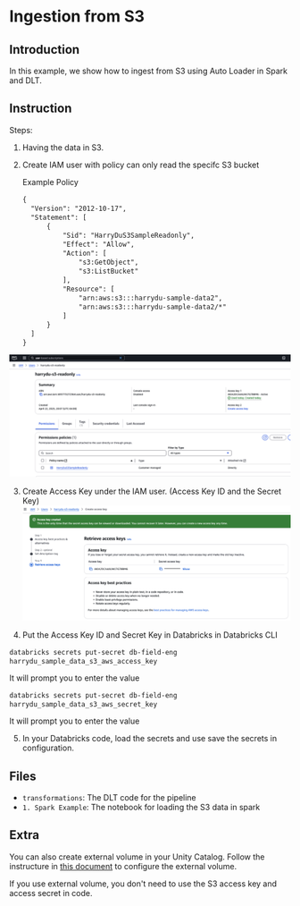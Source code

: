 # Ingestion from S3

## Introduction
In this example, we show how to ingest from S3 using Auto Loader in Spark and DLT. 

## Instruction

Steps: 

1. Having the data in S3. 
2. Create IAM user with policy can only read the specifc S3 bucket

    Example Policy
    ```
    {
      "Version": "2012-10-17",
      "Statement": [
          {
              "Sid": "HarryDuS3SampleReadonly",
              "Effect": "Allow",
              "Action": [
                  "s3:GetObject",
                  "s3:ListBucket"
              ],
              "Resource": [
                  "arn:aws:s3:::harrydu-sample-data2",
                  "arn:aws:s3:::harrydu-sample-data2/*"
              ]
          }
      ]
    }
    ```
  ![](./assets/IAM_User.png)

3. Create Access Key under the IAM user. (Access Key ID and the Secret Key)
  ![](./assets/AccessKey.png)

4. Put the Access Key ID and Secret Key in Databricks in Databricks CLI

  ```
  databricks secrets put-secret db-field-eng harrydu_sample_data_s3_aws_access_key
  ```
  It will prompt you to enter the value

  ```
  databricks secrets put-secret db-field-eng harrydu_sample_data_s3_aws_secret_key
  ```
  It will prompt you to enter the value

5.  In your Databricks code, load the secrets and use save the secrets in configuration. 

## Files

- `transformations`: The DLT code for the pipeline
- `1. Spark Example`: The notebook for loading the S3 data in spark

## Extra

You can also create external volume in your Unity Catalog. Follow the instructure in [this document](https://docs.databricks.com/aws/en/connect/unity-catalog/cloud-storage/storage-credentials) to configure the external volume. 

If you use external volume, you don't need to use the S3 access key and access secret in code. 